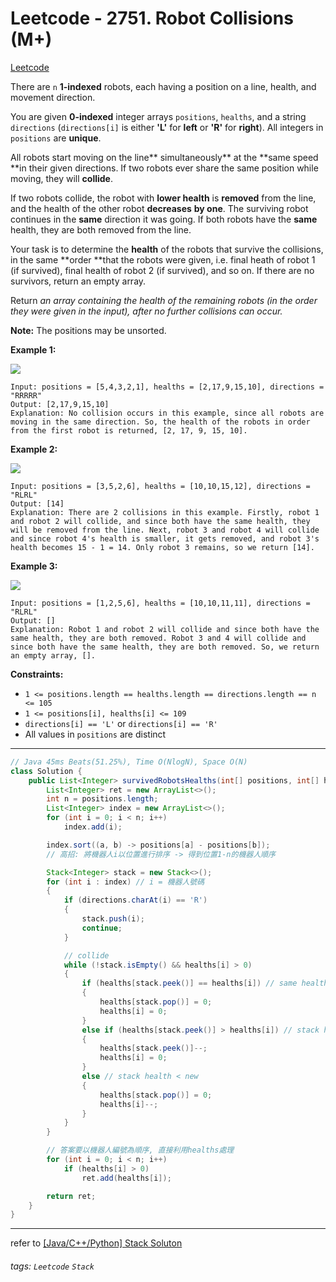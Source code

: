 # Leetcode - 2751. Robot Collisions (M+)

[Leetcode](https://leetcode.com/problems/robot-collisions/)

There are `n` **1-indexed** robots, each having a position on a line, health, and movement direction.

You are given **0-indexed** integer arrays `positions`, `healths`, and a string `directions` (`directions[i]` is either **'L'** for **left** or **'R'** for **right**). All integers in `positions` are **unique**.

All robots start moving on the line** simultaneously** at the **same speed **in their given directions. If two robots ever share the same position while moving, they will **collide**.

If two robots collide, the robot with **lower health** is **removed** from the line, and the health of the other robot **decreases** **by one**. The surviving robot continues in the **same** direction it was going. If both robots have the **same** health, they are both removed from the line.

Your task is to determine the **health** of the robots that survive the collisions, in the same **order **that the robots were given, i.e. final heath of robot 1 (if survived), final health of robot 2 (if survived), and so on. If there are no survivors, return an empty array.

Return _an array containing the health of the remaining robots (in the order they were given in the input), after no further collisions can occur._

**Note:** The positions may be unsorted.

 

**Example 1:**

![](https://assets.leetcode.com/uploads/2023/05/15/image-20230516011718-12.png)
```
Input: positions = [5,4,3,2,1], healths = [2,17,9,15,10], directions = "RRRRR"
Output: [2,17,9,15,10]
Explanation: No collision occurs in this example, since all robots are moving in the same direction. So, the health of the robots in order from the first robot is returned, [2, 17, 9, 15, 10].
```
**Example 2:**

![](https://assets.leetcode.com/uploads/2023/05/15/image-20230516004433-7.png)
```
Input: positions = [3,5,2,6], healths = [10,10,15,12], directions = "RLRL"
Output: [14]
Explanation: There are 2 collisions in this example. Firstly, robot 1 and robot 2 will collide, and since both have the same health, they will be removed from the line. Next, robot 3 and robot 4 will collide and since robot 4's health is smaller, it gets removed, and robot 3's health becomes 15 - 1 = 14. Only robot 3 remains, so we return [14].
```
**Example 3:**

![](https://assets.leetcode.com/uploads/2023/05/15/image-20230516005114-9.png)
```
Input: positions = [1,2,5,6], healths = [10,10,11,11], directions = "RLRL"
Output: []
Explanation: Robot 1 and robot 2 will collide and since both have the same health, they are both removed. Robot 3 and 4 will collide and since both have the same health, they are both removed. So, we return an empty array, [].
```
**Constraints:**

-   `1 <= positions.length == healths.length == directions.length == n <= 105`
-   `1 <= positions[i], healths[i] <= 109`
-   `directions[i] == 'L'` or `directions[i] == 'R'`
-   All values in `positions` are distinct

---
```java
// Java 45ms Beats(51.25%), Time O(NlogN), Space O(N)
class Solution {
    public List<Integer> survivedRobotsHealths(int[] positions, int[] healths, String directions) {
        List<Integer> ret = new ArrayList<>();
        int n = positions.length;
        List<Integer> index = new ArrayList<>();
        for (int i = 0; i < n; i++)
            index.add(i);

        index.sort((a, b) -> positions[a] - positions[b]);
        // 高招: 將機器人i以位置進行排序 -> 得到位置1-n的機器人順序

        Stack<Integer> stack = new Stack<>();
        for (int i : index) // i = 機器人號碼
        {
            if (directions.charAt(i) == 'R')
            {
                stack.push(i);
                continue;
            }

            // collide
            while (!stack.isEmpty() && healths[i] > 0)
            {
                if (healths[stack.peek()] == healths[i]) // same health
                {
                    healths[stack.pop()] = 0;
                    healths[i] = 0;
                }
                else if (healths[stack.peek()] > healths[i]) // stack health > new
                {
                    healths[stack.peek()]--;
                    healths[i] = 0;
                }    
                else // stack health < new
                {
                    healths[stack.pop()] = 0;
                    healths[i]--;
                }
            }
        }

		// 答案要以機器人編號為順序, 直接利用healths處理
        for (int i = 0; i < n; i++)
            if (healths[i] > 0)
                ret.add(healths[i]);

        return ret;
    }
}
```
---
refer to [[Java/C++/Python] Stack Soluton](https://leetcode.com/problems/robot-collisions/solutions/3679168/java-c-python-stack-soluton)


###### tags: `Leetcode` `Stack`